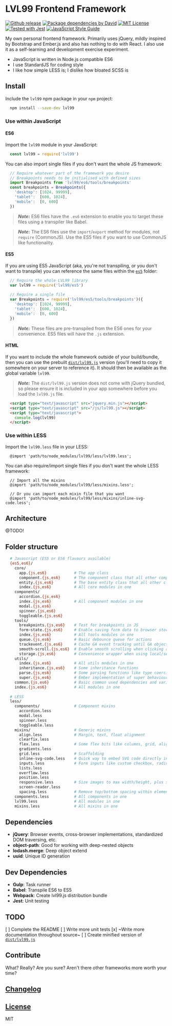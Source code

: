 # LVL99 Frontend Framework

[![Github release](https://img.shields.io/github/release/qubyte/rubidium.svg)](https://github.com/lvl99/lvl99/tree/1.4.3)
[![Package dependencies by David](https://img.shields.io/david/lvl99/lvl99.svg)](https://david-dm.org/lvl99/lvl99.svg)
[![MIT License](https://img.shields.io/github/license/mashape/apistatus.svg)](LICENSE.md)
[![Tested with Jest](https://img.shields.io/badge/tested_with-jest-99424f.svg)](https://github.com/facebook/jest)
[![JavaScript Style Guide](https://img.shields.io/badge/code_style-standard-brightgreen.svg)](https://standardjs.com)

My own personal frontend framework. Primarily uses jQuery, mildly inspired by Bootstrap and Ember.js and also has
nothing to do with React. I also use it as a self-learning and development exercise experiment.

* JavaScript is written in Node.js compatible ES6
* I use StandardJS for coding style
* I like how simple LESS is; I dislike how bloated SCSS is


## Install

Include the `lvl99` npm package in your `npm` project: 

```bash
  npm install --save-dev lvl99
```


### Use within JavaScript

#### ES6

Import the `lvl99` module in your JavaScript:

```javascript
  const lvl99 = require('lvl99')
```

You can also import single files if you don't want the whole JS framework:

```javascript
  // Require whatever part of the framework you desire
  // Breakpoints needs to be initialised with defined sizes
  import Breakpoints from 'lvl99/es6/tools/breakpoints'
  const breakpoints = Breakpoints({
    'desktop': [1024, 99999],
    'tablet':  [600, 1024],
    'mobile':  [0, 600]
  })
```

> ***Note:*** ES6 files have the `.es6` extension to enable you to target these files using a transpiler like Babel.

> ***Note:*** The ES6 files use the `import`/`export` method for modules, not `require` (CommonJS). Use the ES5 files
> if you want to use CommonJS like functionality.

#### ES5

If you are using ES5 JavaScript (aka, you're not transpiling, or you don't want to transpile) you can reference the same
files within the [`es5`](es5) folder:

```javascript
  // Require the whole LVL99 library
  var lvl99 = require('lvl99/es5')
  
  // Require a single file
  var Breakpoints = require('lvl99/es5/tools/breakpoints')({
    'desktop': [1024, 99999],
    'tablet':  [600, 1024],
    'mobile':  [0, 600]
  })
```

> ***Note:*** These files are pre-transpiled from the ES6 ones for your convenience. ES5 files will have the `.js`
> extension.


#### HTML

If you want to include the whole framework outside of your build/bundle, then you can use the prebuilt
[`dist/lvl99.js`](dist/lvl99.js) version (you'll need to copy it somewhere on your server to reference it). It should
then be available as the global variable `lvl99`. 

> ***Note:*** The `dist/lvl99.js` version does not come with jQuery bundled, so please ensure it is included in your
> app somewhere before you load the `lvl99.js` file.

```html
  <script type="text/javascript" src="jquery.min.js"></script>
  <script type="text/javascript" src="/js/lvl99.js"></script>
  <script type="text/javascript">
    console.log(lvl99)
  </script>
```


### Use within LESS

Import the `lvl99.less` file in your LESS:

```less
  @import 'path/to/node_modules/lvl99/less/lvl99.less';
```

You can also require/import single files if you don't want the whole LESS framework:

```less
  // Import all the mixins
  @import 'path/to/node_modules/lvl99/less/mixins.less';
  
  // Or you can import each mixin file that you want
  @import 'path/to/node_modules/lvl99/less/mixins/inline-svg-code.less';
```


## Architecture

@TODO!


## Folder structure

```bash
  # Javascript (ES5 or ES6 flavours available)
  {es5,es6}/
    core/
      app.{js,es6}            # The app class 
      component.{js,es6}      # The component class that all other components inherit
      entity.{js,es6}         # The base entity class that all other classes inherit from
      index.{js,es6}          # All core modules in one
    components/
      accordion.{js,es6}
      index.{js,es6}          # All component modules in one
      modal.{js,es6}
      spinner.{js,es6} 
      toggleable.{js,es6}
    tools/
      breakpoints.{js,es6}    # Test for breakpoints in JS
      form-state.{js,es6}     # Enable saving form data to browser storage 
      index.{js,es6}          # All tools modules in one
      queue.{js,es6}          # Basic debounce queue for actions
      trackevent.{js,es6}     # Cache GA event tracking until GA object loaded
      smooth-scroll.{js,es6}  # Enable smooth scrolling when clicking anchor links
      storage.{js,es6}        # Convenience wrapper when using local/session storage
    utils/
      index.{js,es6}          # All utils modules in one
      inheritance.{js,es6}    # Some inheritance functions
      parse.{js,es6}          # Some parsing functions like type coercion, etc.
      super.{js,es6}          # Ember implementation of super behaviour
    common.{js,es6}           # Basic common used dependencies and variables
    index.{js,es6}            # All modules in one
    
  # LESS
  less/
    components/               # Component mixins
      accordion.less 
      modal.less
      spinner.less
      toggleable.less
    mixins/                   # Generic mixins
      align.less              # Margin, text, float alignment
      clearfix.less
      flex.less               # Some flex bits like columns, grid, alignment, etc.
      gradients.less
      grid.less               # Scaffolding
      inline-svg-code.less    # Quick way to embed SVG code directly in CSS
      inputs.less             # Form inputs like custom checkbox, radio, switch
      lists.less
      overflow.less
      position.less         
      responsive.less         # Size images to max width/height, plus show/hide elements based on breakpoints
      screen-reader.less
      spacing.less            # Remove top/bottom spacing within elements
    components.less           # All components in one
    lvl99.less                # All modules in one
    mixins.less               # All mixins in one
```


## Dependencies

* **jQuery**: Browser events, cross-browser implementations, standardized DOM traversing, etc.
* **object-path**: Good for working with deep-nested objects
* **lodash.merge**: Deep object extend
* **uuid**: Unique ID generation


## Dev Dependencies

* **Gulp**: Task runner
* **Babel**: Transpile ES6 to ES5
* **Webpack**: Create lvl99.js distribution bundle
* **Jest**: Unit testing


## TODO

[ ] Complete the README
[ ] Write more unit tests
[x] ~Write more documentation throughout source~
[ ] Create minified version of [`dist/lvl99.js`](dist/lvl99.js)


## Contribute

What? Really? Are you sure? Aren't there other frameworks more worth your time?


## [Changelog](CHANGELOG.md)


## [License](LICENSE.md)

MIT
